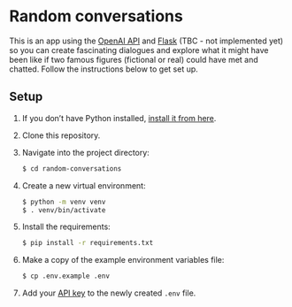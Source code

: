 # Random conversations

This is an app using the [OpenAI API](https://beta.openai.com/docs/quickstart) and [Flask](https://flask.palletsprojects.com/en/2.0.x/) (TBC - not implemented yet) so you can create fascinating dialogues and explore what it might have been like if two famous figures (fictional or real) could have met and chatted. Follow the instructions below to get set up.

## Setup

1. If you don’t have Python installed, [install it from here](https://www.python.org/downloads/).

2. Clone this repository.

3. Navigate into the project directory:

   ```bash
   $ cd random-conversations
   ```

4. Create a new virtual environment:

   ```bash
   $ python -m venv venv
   $ . venv/bin/activate
   ```

5. Install the requirements:

   ```bash
   $ pip install -r requirements.txt
   ```

6. Make a copy of the example environment variables file:

   ```bash
   $ cp .env.example .env
   ```

7. Add your [API key](https://beta.openai.com/account/api-keys) to the newly created `.env` file.